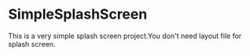 # SimpleSplashScreen
This is a very simple splash screen project.You don't need layout file for splash screen.
